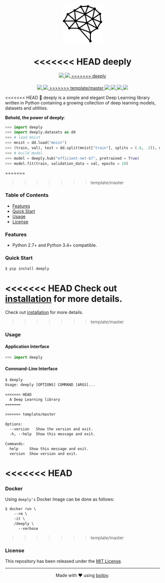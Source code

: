 <div align="center">
  <img src=".github/assets/logo.png" height="128">
  <h1>
<<<<<<< HEAD
    deeply
  </h1>
</div>

<p align="center">
    <a href='https://github.com/achillesrasquinha/deeply//actions?query=workflow:"Continuous Integration"'>
      <img src="https://img.shields.io/github/workflow/status/achillesrasquinha/deeply/Continuous Integration?style=flat-square">
    </a>
    <a href="https://coveralls.io/github/achillesrasquinha/deeply">
      <img src="https://img.shields.io/coveralls/github/achillesrasquinha/deeply.svg?style=flat-square">
=======
      deeply
  </h1>
  <h4></h4>
</div>

<p align="center">
    <a href='https://github.com//deeply//actions?query=workflow:"Continuous Integration"'>
      <img src="https://img.shields.io/github/workflow/status//deeply/Continuous Integration?style=flat-square">
    </a>
    <a href="https://coveralls.io/github//deeply">
      <img src="https://img.shields.io/coveralls/github//deeply.svg?style=flat-square">
>>>>>>> template/master
    </a>
    <a href="https://pypi.org/project/deeply/">
      <img src="https://img.shields.io/pypi/v/deeply.svg?style=flat-square">
    </a>
    <a href="https://pypi.org/project/deeply/">
      <img src="https://img.shields.io/pypi/l/deeply.svg?style=flat-square">
    </a>
    <a href="https://pypi.org/project/deeply/">
		  <img src="https://img.shields.io/pypi/pyversions/deeply.svg?style=flat-square">
	  </a>
    <a href="https://git.io/boilpy">
      <img src="https://img.shields.io/badge/made%20with-boilpy-red.svg?style=flat-square">
    </a>
</p>

<<<<<<< HEAD
🧠 deeply is a simple and elegant Deep Learning library written in Python containing a growing collection of deep learning models, datasets and utilities.

**Behold, the power of deeply**:

```python
>>> import deeply
>>> import deeply.datasets as dd
>>> # load mnist
>>> mnist = dd.load("mnist")
>>> (train, val), test = dd.split(mnist["train"], splits = (.8, .2)), mnist["test"]
>>> # build model
>>> model = deeply.hub("efficient-net-b7", pretrained = True)
>>> model.fit(train, validation_data = val, epochs = 10)
```

=======
>>>>>>> template/master
### Table of Contents
* [Features](#features)
* [Quick Start](#quick-start)
* [Usage](#usage)
* [License](#license)

### Features
* Python 2.7+ and Python 3.4+ compatible.

### Quick Start

```shell
$ pip install deeply
```

<<<<<<< HEAD
Check out [installation](docs/source/installation.md) for more details.
=======
Check out [installation](docs/source/install.rst) for more details.
>>>>>>> template/master

### Usage

#### Application Interface

```python
>>> import deeply
```


#### Command-Line Interface

```console
$ deeply
Usage: deeply [OPTIONS] COMMAND [ARGS]...

<<<<<<< HEAD
  A Deep Learning library
=======
  
>>>>>>> template/master

Options:
  --version   Show the version and exit.
  -h, --help  Show this message and exit.

Commands:
  help     Show this message and exit.
  version  Show version and exit.
```


<<<<<<< HEAD
=======
### Docker

Using `deeply's` Docker Image can be done as follows:

```
$ docker run \
    --rm \
    -it \
    /deeply \
      --verbose
```

>>>>>>> template/master
### License

This repository has been released under the [MIT License](LICENSE).

---

<div align="center">
  Made with ❤️ using <a href="https://git.io/boilpy">boilpy</a>.
</div>